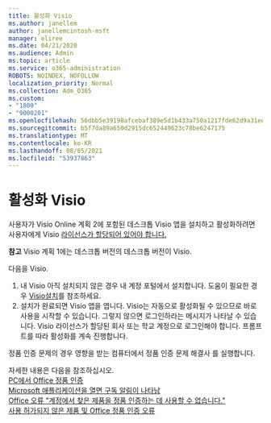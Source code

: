 ```yaml
---
title: 활성화 Visio
ms.author: janellem
author: janellemcintosh-msft
manager: eliree
ms.date: 04/21/2020
ms.audience: Admin
ms.topic: article
ms.service: o365-administration
ROBOTS: NOINDEX, NOFOLLOW
localization_priority: Normal
ms.collection: Adm_O365
ms.custom:
- "1800"
- "9000201"
ms.openlocfilehash: 56dbb5e39198afcebaf389e5d1b433a750a1217fde62d9a31eea15ae80a2b866
ms.sourcegitcommit: b5f7da89a650d2915dc652449623c78be6247175
ms.translationtype: MT
ms.contentlocale: ko-KR
ms.lasthandoff: 08/05/2021
ms.locfileid: "53937863"
---
```

# <a name="activate-visio"></a>활성화 Visio

사용자가 Visio Online 계획 2에 포함된 데스크톱 Visio 앱을 설치하고 활성화하려면 사용자에게 Visio [라이선스가 할당되어 있어야 합니다.](https://docs.microsoft.com/microsoft-365/admin/add-users/add-users)

**참고** Visio 계획 1에는 데스크톱 버전의 데스크톱 버전이 Visio.

다음을 Visio.

1. 내 Visio 아직 설치되지 않은 경우 내 계정 포털에서 설치합니다. [](https://portal.office.com/account#installs) 도움이 필요한 경우 [Visio설치](https://support.office.com/article/f98f21e3-aa02-4827-9167-ddab5b025710?wt.mc_id=OfficeAdm_ClientDIA_Alchemy1800)를 참조하세요.
2. 설치가 완료되면 Visio 앱을 엽니다. Visio는 자동으로 활성화될 수 있으므로 바로 사용을 시작할 수 있습니다. 그렇지 않으면 로그인하라는 메시지가 나타날 수 있습니다. Visio 라이선스가 할당된 회사 또는 학교 계정으로 로그인해야 합니다. 프롬프트를 따라 활성화를 계속 진행합니다. 

정품 인증 문제의 경우 영향을 받는 컴퓨터에서 정품 인증 문제 해결사 를 실행합니다. [](https://aka.ms/SARA-OfficeActivation-Alchemy)

자세한 내용은 다음을 참조하십시오.<br>
[PC에서 Office 정품 인증](https://support.office.com/article/5bd38f38-db92-448b-a982-ad170b1e187e?wt.mc_id=OfficeAdm_ClientDIA_Alchemy1800)<br>
[Microsoft 애플리케이션을 열면 구독 알림이 나타남](https://support.office.com/article/4cabe32c-f594-4c0e-9191-3d3ade10cceb?wt.mc_id=OfficeAdm_ClientDIA_Alchemy1800)<br>
[Office 오류 "계정에서 찾은 제품을 정품 인증하는 데 사용할 수 <app> 없습니다."](https://support.office.com/article/c9f9a0b3-5aae-4131-8077-21e6a59f141e?wt.mc_id=OfficeAdm_ClientDIA_Alchemy1800)<br>
[사용 허가되지 않은 제품 및 Office 정품 인증 오류](https://support.office.com/article/0d23d3c0-c19c-4b2f-9845-5344fedc4380?wt.mc_id=OfficeAdm_ClientDIA_Alchemy1800)